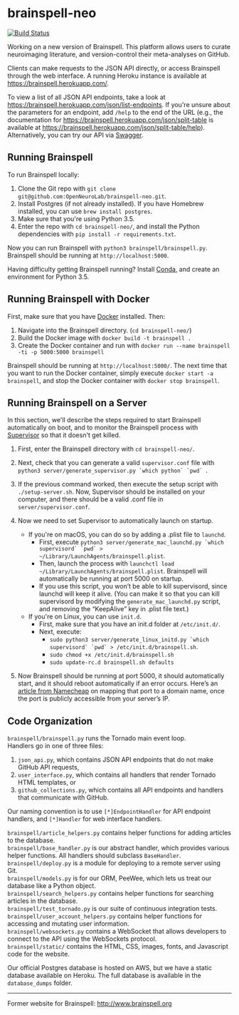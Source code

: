 # brainspell-neo

[![Build Status](https://travis-ci.org/OpenNeuroLab/brainspell-neo.svg?branch=master)](https://travis-ci.org/OpenNeuroLab/brainspell-neo)

Working on a new version of Brainspell. This platform allows users to curate neuroimaging literature, and version-control their meta-analyses on GitHub. 

Clients can make requests to the JSON API directly, or access Brainspell through the web interface. A running Heroku instance is available at https://brainspell.herokuapp.com/. 

To view a list of all JSON API endpoints, take a look at https://brainspell.herokuapp.com/json/list-endpoints. If you're unsure about the parameters for an endpoint, add `/help` to the end of the URL (e.g., the documentation for https://brainspell.herokuapp.com/json/split-table is available at https://brainspell.herokuapp.com/json/split-table/help). Alternatively, you can try our API via [Swagger](https://swaggerhub.com/apis/neelsomani/brainspell/1.0.0).

## Running Brainspell

To run Brainspell locally:  
1) Clone the Git repo with `git clone git@github.com:OpenNeuroLab/brainspell-neo.git`.
2) Install Postgres (if not already installed). If you have Homebrew installed, you can use `brew install postgres`.
3) Make sure that you're using Python 3.5.
4) Enter the repo with `cd brainspell-neo/`, and install the Python dependencies with `pip install -r requirements.txt`.

Now you can run Brainspell with `python3 brainspell/brainspell.py`. Brainspell should be running at `http://localhost:5000`.

Having difficulty getting Brainspell running? Install [Conda](https://conda.io/docs/get-started.html), and create an environment for Python 3.5.

## Running Brainspell with Docker

First, make sure that you have [Docker](https://docs.docker.com/engine/installation/) installed. Then:  
1) Navigate into the Brainspell directory. (`cd brainspell-neo/`)
2) Build the Docker image with `docker build -t brainspell .`
3) Create the Docker container and run with `docker run --name brainspell -ti -p 5000:5000 brainspell`

Brainspell should be running at `http://localhost:5000/`. The next time that you want to run the Docker container, simply execute `docker start -a brainspell`, and stop the Docker container with `docker stop brainspell`.

## Running Brainspell on a Server

In this section, we'll describe the steps required to start Brainspell automatically on boot, and to monitor the Brainspell process with [Supervisor](http://supervisord.org/) so that it doesn't get killed.

1. First, enter the Brainspell directory with `cd brainspell-neo/`.

2. Next, check that you can generate a valid `supervisor.conf` file with ``python3 server/generate_supervisor.py `which python` `pwd` ``.

3. If the previous command worked, then execute the setup script with `./setup-server.sh`. Now, Supervisor should be installed on your computer, and there should be a valid .conf file in `server/supervisor.conf`.

4. Now we need to set Supervisor to automatically launch on startup. 
    * If you're on macOS, you can do so by adding a .plist file to `launchd`. 
        * First, execute ``python3 server/generate_mac_launchd.py `which supervisord` `pwd` > ~/Library/LaunchAgents/brainspell.plist``. 
        * Then, launch the process with `launchctl load ~/Library/LaunchAgents/brainspell.plist`. Brainspell will automatically be running at port 5000 on startup.
        * If you use this script, you won’t be able to kill supervisord, since launchd will keep it alive. (You can make it so that you can kill supervisord by modifying the `generate_mac_launchd.py` script, and removing the “KeepAlive” key in .plist file text.)
    * If you're on Linux, you can use `init.d`. 
        * First, make sure that you have an init.d folder at `/etc/init.d/`.
        * Next, execute: 
            * ``sudo python3 server/generate_linux_initd.py `which supervisord` `pwd` > /etc/init.d/brainspell.sh``.
            * `sudo chmod +x /etc/init.d/brainspell.sh`
            * `sudo update-rc.d brainspell.sh defaults`

5. Now Brainspell should be running at port 5000, it should automatically start, and it should reboot automatically if an error occurs. Here’s an [article from Namecheap](https://www.namecheap.com/support/knowledgebase/article.aspx/9678/2237/how-to-redirect-subdomain-to-a-certain-ip-address-along-with-a-port) on mapping that port to a domain name, once the port is publicly accessible from your server’s IP.

## Code Organization

`brainspell/brainspell.py` runs the Tornado main event loop.  
Handlers go in one of three files:
1. `json_api.py`, which contains JSON API endpoints that do not make GitHub API requests,
2. `user_interface.py`, which contains all handlers that render Tornado HTML templates, or
3. `github_collections.py`, which contains all API endpoints and handlers that communicate with GitHub.

Our naming convention is to use `[*]EndpointHandler` for API endpoint handlers, and `[*]Handler` for web interface handlers. 
 
`brainspell/article_helpers.py` contains helper functions for adding articles to the database.  
`brainspell/base_handler.py` is our abstract handler, which provides various helper functions. All handlers should subclass `BaseHandler`.  
`brainspell/deploy.py` is a module for deploying to a remote server using Git.  
`brainspell/models.py` is for our ORM, PeeWee, which lets us treat our database like a Python object.   
`brainspell/search_helpers.py` contains helper functions for searching articles in the database.   
`brainspell/test_tornado.py` is our suite of continuous integration tests.  
`brainspell/user_account_helpers.py` contains helper functions for accessing and mutating user information.  
`brainspell/websockets.py` contains a WebSocket that allows developers to connect to the API using the WebSockets protocol.   
`brainspell/static/` contains the HTML, CSS, images, fonts, and Javascript code for the website.

Our official Postgres database is hosted on AWS, but we have a static database available on Heroku. The full database is available in the `database_dumps` folder.

---

Former website for Brainspell: http://www.brainspell.org
